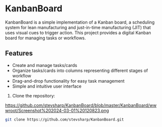 # KanbanBoard

KanbanBoard is a simple implementation of a Kanban board, a scheduling system for lean manufacturing 
and just-in-time manufacturing (JIT) that uses visual cues to trigger action. This project provides a digital Kanban board for managing tasks or workflows.

## Features

- Create and manage tasks/cards
- Organize tasks/cards into columns representing different stages of workflow
- Drag-and-drop functionality for easy task management
- Simple and intuitive user interface

1. Clone the repository:

https://github.com/stevsharp/KanbanBoard/blob/master/KanbanBoard/wwwroot/Screenshot%202024-03-01%20120823.png


```bash
git clone https://github.com/stevsharp/KanbanBoard.git
